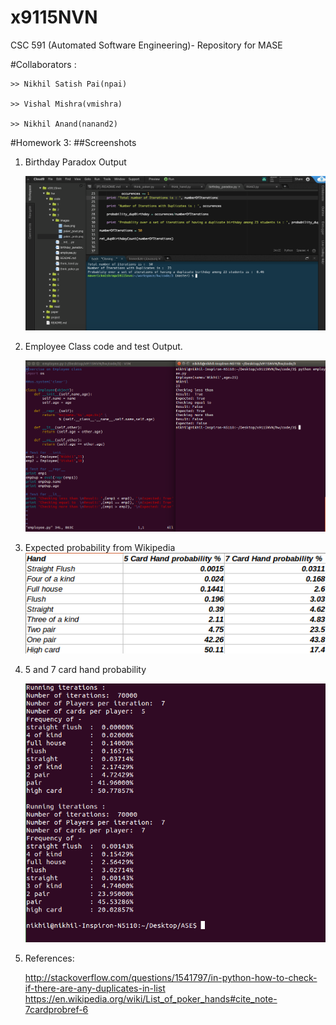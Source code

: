 # x9115NVN
CSC 591 (Automated Software Engineering)- Repository for MASE

#Collaborators :

	>> Nikhil Satish Pai(npai)

	>> Vishal Mishra(vmishra)

	>> Nikhil Anand(nanand2)

#Homework 3:
##Screenshots

1. Birthday Paradox Output

    ![soemTExt](./images/birthday_paradox.png)

2. Employee Class code and test Output.

	![soemTExt](./images/class_emp.png)

3. Expected probability from Wikipedia  
   ![soemTExt](./images/poker_prob.png)

4. 5 and 7 card hand probability  

   ![soemTExt](./images/poker_pout.png)

5. References:  

   http://stackoverflow.com/questions/1541797/in-python-how-to-check-if-there-are-any-duplicates-in-list
   https://en.wikipedia.org/wiki/List_of_poker_hands#cite_note-7cardprobref-6  	
   
